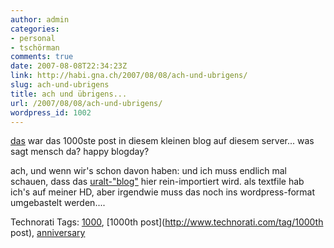 ```yaml
---
author: admin
categories:
- personal
- tschörman
comments: true
date: 2007-08-08T22:34:23Z
link: http://habi.gna.ch/2007/08/08/ach-und-ubrigens/
slug: ach-und-ubrigens
title: ach und übrigens...
url: /2007/08/08/ach-und-ubrigens/
wordpress_id: 1002
---
```


[das](http://habi.gna.ch/2007/08/08/agenturmeldung-20/) war das 1000ste post in diesem kleinen blog auf diesem server...
was sagt mensch da? happy blogday?

ach, und wenn wir's schon davon haben: und ich muss endlich mal schauen, dass das [uralt-"blog"](http://metablog.ch/archives/2007/01/19/maol-der-alteste-blog-der-schweiz/#comment-20784) hier rein-importiert wird. als textfile hab ich's auf meiner HD, aber irgendwie muss das noch ins wordpress-format umgebastelt werden....



Technorati Tags: [1000](http://www.technorati.com/tag/1000), [1000th post](http://www.technorati.com/tag/1000th post), [anniversary](http://www.technorati.com/tag/anniversary)
